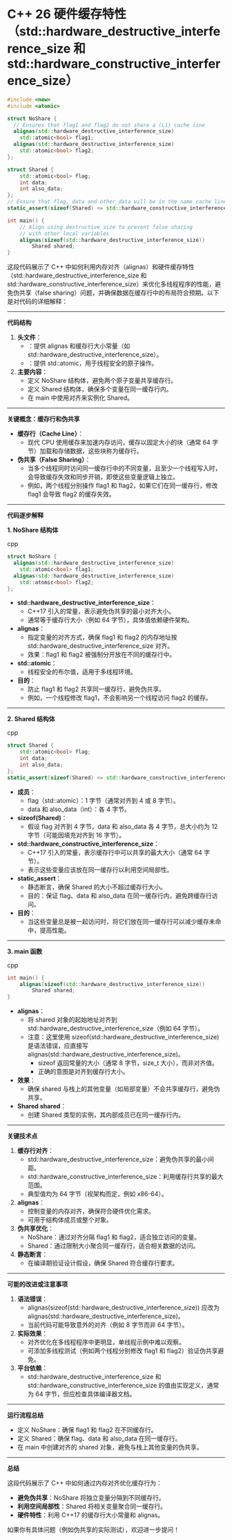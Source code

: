 # C++ 26 硬件缓存特性（std::hardware_destructive_interference_size 和 std::hardware_constructive_interference_size）



```C++
#include <new>
#include <atomic>

struct NoShare {
  // Ensures that flag1 and flag2 do not share a (L1) cache line
  alignas(std::hardware_destructive_interference_size) 
    std::atomic<bool> flag1;
  alignas(std::hardware_destructive_interference_size) 
    std::atomic<bool> flag2;
};

struct Shared {
    std::atomic<bool> flag;
    int data;
    int also_data;
};
// Ensure that flag, data and other_data will be in the same cache line
static_assert(sizeof(Shared) <= std::hardware_constructive_interference_size);

int main() {
    // Align using destructive size to prevent false sharing
    // with other local variables
    alignas(sizeof(std::hardware_destructive_interference_size))
        Shared shared;
}
```

这段代码展示了 C++ 中如何利用内存对齐（alignas）和硬件缓存特性（std::hardware_destructive_interference_size 和 std::hardware_constructive_interference_size）来优化多线程程序的性能，避免伪共享（false sharing）问题，并确保数据在缓存行中的布局符合预期。以下是对代码的详细解释：

------

**代码结构**

1. **头文件**：
   - <new>：提供 alignas 和缓存行大小常量（如 std::hardware_destructive_interference_size）。
   - <atomic>：提供 std::atomic，用于线程安全的原子操作。
2. **主要内容**：
   - 定义 NoShare 结构体，避免两个原子变量共享缓存行。
   - 定义 Shared 结构体，确保多个变量在同一缓存行内。
   - 在 main 中使用对齐来实例化 Shared。

------

**关键概念：缓存行和伪共享**

- **缓存行（Cache Line）**：
  - 现代 CPU 使用缓存来加速内存访问，缓存以固定大小的块（通常 64 字节）加载和存储数据，这些块称为缓存行。
- **伪共享（False Sharing）**：
  - 当多个线程同时访问同一缓存行中的不同变量，且至少一个线程写入时，会导致缓存失效和同步开销，即使这些变量逻辑上独立。
  - 例如，两个线程分别操作 flag1 和 flag2，如果它们在同一缓存行，修改 flag1 会导致 flag2 的缓存失效。

------

**代码逐步解释**

**1. NoShare 结构体**

cpp

```cpp
struct NoShare {
  alignas(std::hardware_destructive_interference_size) 
    std::atomic<bool> flag1;
  alignas(std::hardware_destructive_interference_size) 
    std::atomic<bool> flag2;
};
```

- **std::hardware_destructive_interference_size**：
  - C++17 引入的常量，表示避免伪共享的最小对齐大小。
  - 通常等于缓存行大小（例如 64 字节），具体值依赖硬件架构。
- **alignas**：
  - 指定变量的对齐方式，确保 flag1 和 flag2 的内存地址按 std::hardware_destructive_interference_size 对齐。
  - 效果：flag1 和 flag2 被强制分开放在不同的缓存行中。
- **std::atomic<bool>**：
  - 线程安全的布尔值，适用于多线程环境。
- **目的**：
  - 防止 flag1 和 flag2 共享同一缓存行，避免伪共享。
  - 例如，一个线程修改 flag1，不会影响另一个线程访问 flag2 的缓存。

------

**2. Shared 结构体**

cpp

```cpp
struct Shared {
    std::atomic<bool> flag;
    int data;
    int also_data;
};
static_assert(sizeof(Shared) <= std::hardware_constructive_interference_size);
```

- **成员**：
  - flag（std::atomic<bool>）：1 字节（通常对齐到 4 或 8 字节）。
  - data 和 also_data（int）：各 4 字节。
- **sizeof(Shared)**：
  - 假设 flag 对齐到 4 字节，data 和 also_data 各 4 字节，总大小约为 12 字节（可能因填充对齐到 16 字节）。
- **std::hardware_constructive_interference_size**：
  - C++17 引入的常量，表示缓存行中可以共享的最大大小（通常 64 字节）。
  - 表示这些变量应该放在同一缓存行以利用空间局部性。
- **static_assert**：
  - 静态断言，确保 Shared 的大小不超过缓存行大小。
  - 目的：保证 flag、data 和 also_data 在同一缓存行内，避免跨缓存行访问。
- **目的**：
  - 当这些变量总是被一起访问时，将它们放在同一缓存行可以减少缓存未命中，提高性能。

------

**3. main 函数**

cpp

```cpp
int main() {
    alignas(sizeof(std::hardware_destructive_interference_size))
        Shared shared;
}
```

- **alignas**：
  - 将 shared 对象的起始地址对齐到 std::hardware_destructive_interference_size（例如 64 字节）。
  - 注意：这里使用 sizeof(std::hardware_destructive_interference_size) 是语法错误，应直接写 alignas(std::hardware_destructive_interference_size)。
    - sizeof 返回常量的大小（通常 8 字节，size_t 大小），而非对齐值。
    - 正确的意图是对齐到缓存行大小。
- **效果**：
  - 确保 shared 与栈上的其他变量（如局部变量）不会共享缓存行，避免伪共享。
- **Shared shared**：
  - 创建 Shared 类型的实例，其内部成员已在同一缓存行内。

------

**关键技术点**

1. **缓存行对齐**：
   - std::hardware_destructive_interference_size：避免伪共享的最小间距。
   - std::hardware_constructive_interference_size：利用缓存行共享的最大范围。
   - 典型值均为 64 字节（视架构而定，例如 x86-64）。
2. **alignas**：
   - 控制变量的内存对齐，确保符合硬件优化需求。
   - 可用于结构体成员或整个对象。
3. **伪共享优化**：
   - NoShare：通过对齐分隔 flag1 和 flag2，适合独立访问的变量。
   - Shared：通过限制大小聚合同一缓存行，适合相关数据的访问。
4. **静态断言**：
   - 在编译期验证设计假设，确保 Shared 符合缓存行要求。

------

**可能的改进或注意事项**

1. **语法错误**：
   - alignas(sizeof(std::hardware_destructive_interference_size)) 应改为 alignas(std::hardware_destructive_interference_size)。
   - 当前代码可能导致意外的对齐（例如 8 字节而非 64 字节）。
2. **实际效果**：
   - 对齐优化在多线程程序中更明显，单线程示例中难以观察。
   - 可添加多线程测试（例如两个线程分别修改 flag1 和 flag2）验证伪共享避免。
3. **平台依赖**：
   - std::hardware_destructive_interference_size 和 std::hardware_constructive_interference_size 的值由实现定义，通常为 64 字节，但应检查具体编译器文档。

------

**运行流程总结**

- 定义 NoShare：确保 flag1 和 flag2 在不同缓存行。
- 定义 Shared：确保 flag、data 和 also_data 在同一缓存行。
- 在 main 中创建对齐的 shared 对象，避免与栈上其他变量的伪共享。

------

**总结**

这段代码展示了 C++ 中如何通过内存对齐优化缓存行为：

- **避免伪共享**：NoShare 将独立变量分隔到不同缓存行。
- **利用空间局部性**：Shared 将相关变量聚合同一缓存行。
- **硬件特性**：利用 C++17 的缓存行大小常量和 alignas。

如果你有具体问题（例如伪共享的实际测试），欢迎进一步提问！